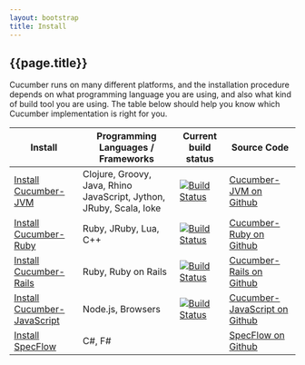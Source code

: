 ```yaml
---
layout: bootstrap
title: Install
---
```

## {{page.title}}

Cucumber runs on many different platforms, and the installation procedure depends on what programming language you are using, and also what kind of build tool you are using.
The table below should help you know which Cucumber implementation is right for you.

<table>
  <thead>
    <tr>
      <th>Install</th>
      <th>Programming Languages / Frameworks</th>
      <th>Current build status</th>
      <th>Source Code</th>
    </tr>
  </thead>
  <tbody>
    <tr>
      <td><a href="/install-jvm.html">Install Cucumber-JVM</a></td>
      <td>Clojure, Groovy, Java, Rhino JavaScript, Jython, JRuby, Scala, Ioke</td>
      <td><a href="http://travis-ci.org/cucumber/cucumber-jvm"><img alt="Build Status" src="https://secure.travis-ci.org/cucumber/cucumber-jvm.png" ></a></td>
      <td><a href="https://github.com/cucumber/cucumber-jvm">Cucumber-JVM on Github</a></td>
    </tr>
    <tr>
      <td><a href="/install-ruby.html">Install Cucumber-Ruby</a></td>
      <td>Ruby, JRuby, Lua, C++</td>
      <td><a href="http://travis-ci.org/cucumber/cucumber"><img alt="Build Status" src="https://secure.travis-ci.org/cucumber/cucumber-jvm.png" ></a></td>
      <td><a href="https://github.com/cucumber/cucumber">Cucumber-Ruby on Github</a></td>
    </tr>
    <tr>
      <td><a href="/install-rails.html">Install Cucumber-Rails</a></td>
      <td>Ruby, Ruby on Rails</td>
      <td><a href="http://travis-ci.org/cucumber/cucumber-rails"><img alt="Build Status" src="https://secure.travis-ci.org/cucumber/cucumber-jvm.png" ></a></td>
      <td><a href="https://github.com/cucumber/cucumber-rails">Cucumber-Rails on Github</a></td>
    </tr>
    <tr>
      <td><a href="/install-js.html">Install Cucumber-JavaScript</a></td>
      <td>Node.js, Browsers</td>
      <td><a href="http://travis-ci.org/cucumber/cucumber-js"><img alt="Build Status" src="https://secure.travis-ci.org/cucumber/cucumber-jvm.png" ></a></td>
      <td><a href="https://github.com/cucumber/cucumber-js">Cucumber-JavaScript on Github</a></td>
    </tr>
    <tr>
      <td><a href="http://www.specflow.org">Install SpecFlow</a></td>
      <td>C#, F#</td>
      <td></td>
      <td><a href="https://github.com/techtalk/SpecFlow">SpecFlow on Github</a></td>
    </tr>
  </tbody>
</table>
